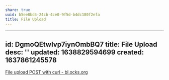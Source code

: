 ```yaml
---
share: true
uuid: b5ee8bd4-24cb-4ce0-9f5d-b4dc180f2efa
title: File Upload
---
```

---
id: DgmoQEtwIvp7iynOmbBQ7
title: File Upload
desc: ''
updated: 1638829594699
created: 1637861245578
---

[File upload POST with curl - bl.ocks.org](https://bl.ocks.org/joyrexus/8ea8fe71932dda48e554)